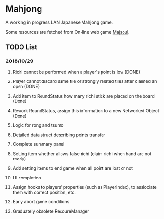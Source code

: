 # Mahjong

A working in progress LAN Japanese Mahjong game.

Some resources are fetched from On-line web game [Majsoul](http://www.majsoul.com/0/).

## TODO List

### 2018/10/29

1. Richi cannot be performed when a player's point is low (DONE)

1. Player cannot discard same tile or strongly related tiles after claimed an open (DONE)

1. Add item to RoundStatus how many richi stick are placed on the board (Done)

1. Rework RoundStatus, assign this information to a new Networked Object (Done)

1. Logic for rong and tsumo

1. Detailed data struct describing points transfer

1. Complete summary panel

1. Setting item whether allows false richi (claim richi when hand are not ready)

1. Add setting items to end game when all point are lost or not

1. UI completion

1. Assign hooks to players' properties (such as PlayerIndex), to assiociate them with correct position, etc.

1. Early abort game conditions

1. Graduately obsolete ResoureManager